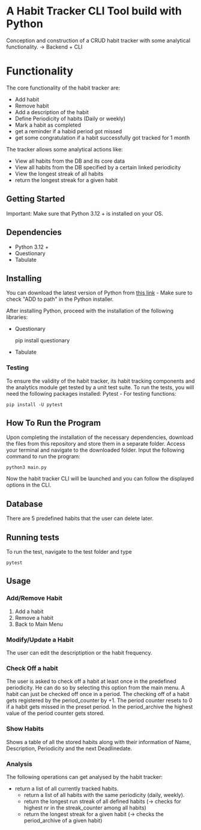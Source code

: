 # A Habit Tracker CLI Tool build with Python
Conception and construction of a CRUD habit tracker with some analytical functionality. 
-> Backend + CLI 

# Functionality

The core functionality of the habit tracker are:

- Add habit
- Remove habit
- Add a description of the habit
- Define Periodicity of habits (Daily or weekly)
- Mark a habit as completed
- get a reminder if a habid period got missed
- get some congratulation if a habit successfully got tracked for 1 month

The tracker allows some analytical actions like:

- View all habits from the DB and its core data
- View all habits from the DB specified by a certain linked periodicity
- View the longest streak of all habits
- return the longest streak for a given habit

## Getting Started

Important: Make sure that Python 3.12 + is installed on your OS.

## Dependencies

- Python 3.12 +
- Questionary
- Tabulate

## Installing
You can download the latest version of Python from [this link](https://www.python.org/downloads/) - Make sure to check "ADD to path" in the Python installer. 

After installing Python, proceed with the installation of the following libraries:
- Questionary
  
  	pip install questionary
  
- Tabulate
  
### Testing
To ensure the validity of the habit tracker, its habit tracking components and the analytics module get tested by a unit test suite.
To run the tests, you will need the following packages installed: 
Pytest - For testing functions:

    pip install -U pytest

## How To Run the Program
Upon completing the installation of the necessary dependencies, download the files from this repository and store them in a separate folder. Access your terminal and navigate to the downloaded folder. Input the following command to run the program:

    python3 main.py

Now the habit tracker CLI will be launched and you can follow the displayed options in the CLI.

## Database
There are 5 predefined habits that the user can delete later.

## Running tests

To run the test, navigate to the test folder and type 
    
    pytest

## Usage
### Add/Remove Habit 
1. Add a habit
2. Remove a habit
3. Back to Main Menu

### Modify/Update a Habit
The user can edit the descriptiption or the habit frequency.

### Check Off a habit
The user is asked to check off a habit at least once in the predefined periodicity. He can do so by selecting this option from the main menu. A habit can just be checked off once in a period. The checking off of a habit gets registered by the period_counter by +1. The period counter resets to 0 if a habit gets missed in the preset period. In the period_archive the highest value of the period counter gets stored.

### Show Habits 
Shows a table of all the stored habits along with their information of Name, Description, Periodicity and the next Deadlinedate.

### Analysis
The following operations can get analysed by the habit tracker:
  - return a list of all currently tracked habits.
	- return a list of all habits with the same periodicity (daily, weekly).
	- return the longest run streak of all defined habits (→ checks for highest nr in the streak_counter among all habits)
	- return the longest streak for a given habit (→ checks the period_archive of a given habit)



